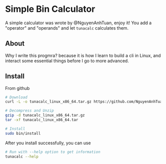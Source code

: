 # Simple Bin Calculator
A simple calculator was wrote by @NguyenAnhTuan, enjoy it! You add a "operator" and "operands" and let `tunacalc` calculates them.

## About
Why I write this progmra? because it is how I learn to build a cli in Linux, and interact some essential things before I go to more advanced.

## Install
From github
```bash
# Download
curl -L -o tunacalc_linux_x86_64.tar.gz https://github.com/NguyenAnhTuan1912/simple-bin-calculator/releases/download/v0.0.1/tunacalc_linux_x86_64.tar.gz

# Decompress and Unzip
gzip -d tunacalc_linux_x86_64.tar.gz
tar -xf tunacalc_linux_x86_64.tar

# Install
sudo bin/install
```

After you install successfully, you can use
```bash
# Run with --help option to get information
tunacalc --help
```
